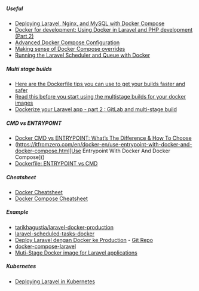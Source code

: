 ##### Useful
- [Deploying Laravel, Nginx, and MySQL with Docker Compose](https://www.cloudsigma.com/deploying-laravel-nginx-and-mysql-with-docker-compose/)
- [Docker for development: Using Docker in Laravel and PHP development (Part 2)](https://blog.pusher.com/docker-for-development-laravel-php/)
- [Advanced Docker Compose Configuration](https://runnable.com/docker/advanced-docker-compose-configuration)
- [Making sense of Docker Compose overrides](https://medium.com/it-dead-inside/making-sense-of-docker-compose-overrides-efb757460d64)
- [Running the Laravel Scheduler and Queue with Docker](https://laravel-news.com/laravel-scheduler-queue-docker)

##### Multi stage builds
- [Here are the Dockerfile tips you can use to get your builds faster and safer](https://dev.to/mtk3d/here-are-the-dockerfile-tips-you-can-use-to-get-your-builds-faster-and-safer-4o1a)
- [Read this before you start using the multistage builds for your docker images](https://dev.to/mtk3d/read-this-before-you-start-using-the-multistage-builds-for-your-docker-images-21e7)
- [Dockerize your Laravel app - part 2 : GitLab and multi-stage build](https://cylab.be/blog/85/dockerize-your-laravel-app-part-2-gitlab-and-multi-stage-build)

##### CMD vs ENTRYPOINT
- [Docker CMD vs ENTRYPOINT: What’s The Difference & How To Choose
  ](https://www.bmc.com/blogs/docker-cmd-vs-entrypoint/)
- (https://itfromzero.com/en/docker-en/use-entrypoint-with-docker-and-docker-compose.html[Use Entrypoint With Docker And Docker Compose]()
- [Dockerfile: ENTRYPOINT vs CMD](https://www.ctl.io/developers/blog/post/dockerfile-entrypoint-vs-cmd/)

##### Cheatsheet
- [Docker Cheatsheet](https://devhints.io/docker)
- [Docker Compose Cheatsheet](https://devhints.io/docker-compose)


##### Example
- [tarikhagustia/laravel-docker-production](https://github.com/tarikhagustia/laravel-docker-production)
- [laravel-scheduled-tasks-docker](https://github.com/aschmelyun/laravel-scheduled-tasks-docker)
- [Deploy Laravel dengan Docker ke Production](https://budasuyasa.medium.com/deploy-laravel-dengan-docker-ke-production-bcbed8738e5c) - [Git Repo](https://github.com/budasuyasa/laravel-docker-prod)
- [docker-compose-laravel](https://github.com/aschmelyun/docker-compose-laravel)
- [Muti-Stage Docker image for Laravel applications](https://gist.github.com/TitasGailius/1f6ce9045938299ab53f608236839eac)

##### Kubernetes
- [Deploying Laravel in Kubernetes](https://chris-vermeulen.com/laravel-in-kubernetes/)
